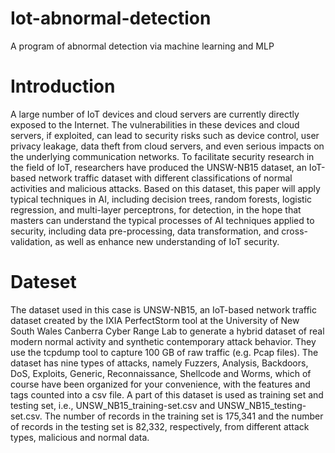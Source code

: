 # Iot-abnormal-detection
A program of abnormal detection via machine learning and MLP

# Introduction


A large number of IoT devices and cloud servers are currently directly exposed to the Internet. The vulnerabilities in these devices and cloud servers, if exploited, can lead to security risks such as device control, user privacy leakage, data theft from cloud servers, and even serious impacts on the underlying communication networks. 
To facilitate security research in the field of IoT, researchers have produced the UNSW-NB15 dataset, an IoT-based network traffic dataset with different classifications of normal activities and malicious attacks. Based on this dataset, this paper will apply typical techniques in AI, including decision trees, random forests, logistic regression, and multi-layer perceptrons, for detection, in the hope that masters can understand the typical processes of AI techniques applied to security, including data pre-processing, data transformation, and cross-validation, as well as enhance new understanding of IoT security.


# Dateset


The dataset used in this case is UNSW-NB15, an IoT-based network traffic dataset created by the IXIA PerfectStorm tool at the University of New South Wales Canberra Cyber Range Lab to generate a hybrid dataset of real modern normal activity and synthetic contemporary attack behavior. They use the tcpdump tool to capture 100 GB of raw traffic (e.g. Pcap files).
The dataset has nine types of attacks, namely Fuzzers, Analysis, Backdoors, DoS, Exploits, Generic, Reconnaissance, Shellcode and Worms, which of course have been organized for your convenience, with the features and tags counted into a csv file.
A part of this dataset is used as training set and testing set, i.e., UNSW_NB15_training-set.csv and UNSW_NB15_testing-set.csv. The number of records in the training set is 175,341 and the number of records in the testing set is 82,332, respectively, from different attack types, malicious and normal data.
